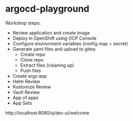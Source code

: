 # argocd-playground

Workshop steps:

- Review application and create image
- Deploy in OpenShift using OCP Console
- Configure environment variables (config map + secret)
- Generate yaml files and upload to gitea:
    - Create repo
    - Clone repo
    - Extract files (cleaning up)
    - Push files
- Create argo app
- Helm Review
- Kustomize Review
- Vault Review
- App of apps
- App Sets





http://localhost:8080/q/dev-ui/welcome